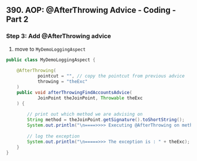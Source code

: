 ## 390. AOP: @AfterThrowing Advice - Coding - Part 2

### Step 3: Add @AfterThrowing advice 
1. move to `MyDemoLoggingAspect`

```java
public class MyDemoLoggingAspect {
    
    @AfterThrowing(
            pointcut = "", // copy the pointcut from previous advice 
            throwing = "theExc"
    )
    public void afterThrowingFindAccountsAdvice(
            JoinPoint theJoinPoint, Throwable theExc
    ) {
        
        // print out which method we are advising on 
        String method = theJoinPoint.getSignature().toShortString();
        System.out.println("\n====>>>> Executing @AfterThrowing on method: " + method);
        
        // log the exception 
        System.out.println("\n=====>>> The exception is : " + theExc);
    }
}
```